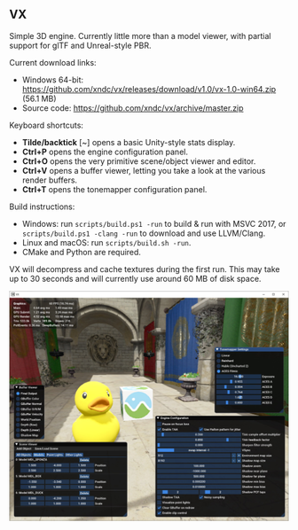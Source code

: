 ## VX

Simple 3D engine. Currently little more than a model viewer, with partial support for glTF and Unreal-style PBR.

Current download links:

* Windows 64-bit: https://github.com/xndc/vx/releases/download/v1.0/vx-1.0-win64.zip (56.1 MB)
* Source code: https://github.com/xndc/vx/archive/master.zip

Keyboard shortcuts:

* **Tilde/backtick** [~] opens a basic Unity-style stats display.
* **Ctrl+P** opens the engine configuration panel.
* **Ctrl+O** opens the very primitive scene/object viewer and editor.
* **Ctrl+V** opens a buffer viewer, letting you take a look at the various render buffers.
* **Ctrl+T** opens the tonemapper configuration panel.

Build instructions:

* Windows: run `scripts/build.ps1 -run` to build & run with MSVC 2017, or `scripts/build.ps1 -clang -run` to download and use LLVM/Clang.
* Linux and macOS: run `scripts/build.sh -run`.
* CMake and Python are required.

VX will decompress and cache textures during the first run. This may take up to 30 seconds and will currently use around 60 MB of disk space.

![VX Screenshot](Screenshot.jpg "VX Screenshot")
